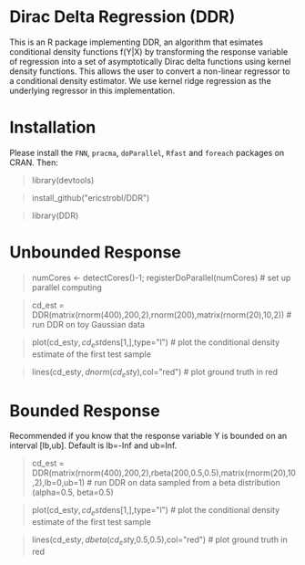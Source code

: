 # Dirac Delta Regression (DDR)

This is an R package implementing DDR, an algorithm that esimates conditional density functions f(Y|X) by transforming the response variable of regression into a set of asymptotically Dirac delta functions using kernel density functions. This allows the user to convert a non-linear regressor to a conditional density estimator. We use kernel ridge regression as the underlying regressor in this implementation.

# Installation

Please install the `FNN`, `pracma`, `doParallel`, `Rfast` and `foreach` packages on CRAN. Then:

> library(devtools)

> install_github("ericstrobl/DDR")

> library(DDR)

# Unbounded Response

> numCores <- detectCores()-1; registerDoParallel(numCores) # set up parallel computing

> cd_est = DDR(matrix(rnorm(400),200,2),rnorm(200),matrix(rnorm(20),10,2)) # run DDR on toy Gaussian data

> plot(cd_est$y,cd_est$dens[1,],type="l") # plot the conditional density estimate of the first test sample

> lines(cd_est$y,dnorm(cd_est$y),col="red") # plot ground truth in red

# Bounded Response

Recommended if you know that the response variable Y is bounded on an interval [lb,ub]. Default is lb=-Inf and ub=Inf.

> cd_est = DDR(matrix(rnorm(400),200,2),rbeta(200,0.5,0.5),matrix(rnorm(20),10,2),lb=0,ub=1) # run DDR on data sampled from a beta distribution (alpha=0.5, beta=0.5)

> plot(cd_est$y,cd_est$dens[1,],type="l") # plot the conditional density estimate of the first test sample

> lines(cd_est$y,dbeta(cd_est$y,0.5,0.5),col="red") # plot ground truth in red
